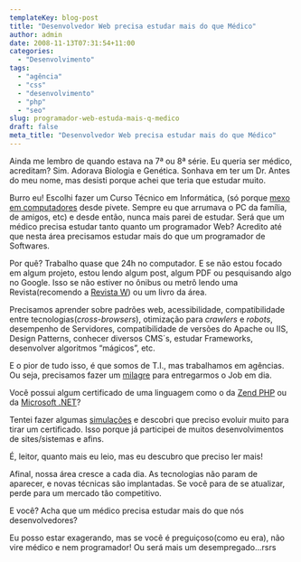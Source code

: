 ```yaml
---
templateKey: blog-post
title: "Desenvolvedor Web precisa estudar mais do que Médico"
author: admin
date: 2008-11-13T07:31:54+11:00
categories:
  - "Desenvolvimento"
tags:
  - "agência"
  - "css"
  - "desenvolvimento"
  - "php"
  - "seo"
slug: programador-web-estuda-mais-q-medico
draft: false
meta_title: "Desenvolvedor Web precisa estudar mais do que Médico"
---
```


Ainda me lembro de quando estava na 7ª ou 8ª série. Eu queria ser médico, acreditam? Sim. Adorava Biologia e Genética. Sonhava em ter um Dr. Antes do meu nome, mas desisti porque achei que teria que estudar muito.

Burro eu! Escolhi fazer um Curso Técnico em Informática, (só porque [mexo em computadores](http://leocaseiro.com/sobre/ "Sobre LeoCaseiro") desde pivete. Sempre eu que arrumava o PC da família, de amigos, etc) e desde então, nunca mais parei de estudar.
Será que um médico precisa estudar tanto quanto um programador Web?
Acredito até que nesta área precisamos estudar mais do que um programador de Softwares.

Por quê?
Trabalho quase que 24h no computador. E se não estou focado em algum projeto, estou lendo algum post, algum PDF ou pesquisando algo no Google. Isso se não estiver no ônibus ou metrô lendo uma Revista(recomendo a [Revista W](http://www.revistaw.com.br/ "Revista W, ideal para desenvolvedor Web")) ou um livro da área.

Precisamos aprender sobre padrões web, acessibilidade, compatibilidade entre tecnologias(_cross-browsers_), otimização para _crawlers_ e _robots_, desempenho de Servidores, compatibilidade de versões do Apache ou IIS, Design Patterns, conhecer diversos CMS´s, estudar Frameworks, desenvolver algoritmos “mágicos”, etc.

E o pior de tudo isso, é que somos de T.I., mas trabalhamos em agências. Ou seja, precisamos fazer um [milagre](http://leocaseiro.com.br/deus-como-programador-agencia-publicidade.html "Deus como programador em uma agência") para entregarmos o Job em dia.

Você possui algum certificado de uma linguagem como o da [Zend PHP](http://www.zend.com/en/services/certification/php-5-certification/ "Certificado PHP5 Zend") ou da [Microsoft .NET](http://www.microsoft.com/brasil/certifique/certificacao/mcsd/faqnet.aspx "Certificados .NET")?

Tentei fazer algumas [simulações](http://www.blueshoes.org/en/developer/syntax_exam/ "Um dos simuladores da Zend Certification") e descobri que preciso evoluir muito para tirar um certificado. Isso porque já participei de muitos desenvolvimentos de sites/sistemas e afins.

É, leitor, quanto mais eu leio, mas eu descubro que preciso ler mais!

Afinal, nossa área cresce a cada dia. As tecnologias não param de aparecer, e novas técnicas são implantadas. Se você para de se atualizar, perde para um mercado tão competitivo.

E você? Acha que um médico precisa estudar mais do que nós desenvolvedores?

Eu posso estar exagerando, mas se você é preguiçoso(como eu era), não vire médico e nem programador! Ou será mais um desempregado...rsrs
